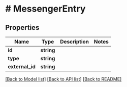 # # MessengerEntry

## Properties

Name | Type | Description | Notes
------------ | ------------- | ------------- | -------------
**id** | **string** |  |
**type** | **string** |  |
**external_id** | **string** |  |

[[Back to Model list]](../../README.md#models) [[Back to API list]](../../README.md#endpoints) [[Back to README]](../../README.md)
